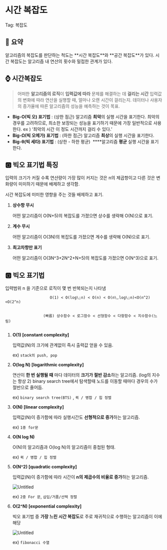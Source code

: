 # 시간 복잡도

Tag: 복잡도

## 📖 요약

<aside>
 알고리즘의 복잡도를 판단하는 척도는 **시간 복잡도**와 **공간 복잡도**가 있다.
시간 복잡도는 알고리즘 내 연산의 횟수와 밀접한 관계가 있다.

</aside>

## ⌚ 시간복잡도

> 어떠한 **알고리즘의 로직**이 **입력값에 따라** 문제를 해결하는 데 **걸리는 시간** 
입력값의 변화에 따라 연산을 실행할 때, 얼마나 오랜 시간이 걸리는지.
데이터나 사용자의 증가율에 따른 알고리즘의 성능을 예측하는 것이 목표.
> 
- **Big-O(빅 오) 표기법** : (상한 점근) 
알고리즘 **최악**의 실행 시간을 표기한다. 최악의 경우를 고려하므로, 최소한 보장되는 성능을 표기하기 때문에 가장 일반적으로 사용한다. ex ) ‘최악의 시간 이 정도 시간까지 걸리 수 있다.’
- **Big-Ω(빅 오메가) 표기법** : (하한 점근) 
알고리즘 **최상**의 실행 시간을 표기한다.
- **Big-θ(빅 세타) 표기법** : (상한 - 하한 평균) 
****알고리즘 **평균** 실행 시간을 표기한다.

## 🅾️ 빅오 표기법 특징

입력의 크기가 커질 수록 연산량이 가장 많이 커지는 것은 n의 제곱항이고 다른 것은 변화량이 미미하기 때문에 배제하고 생각함.

시간 복잡도에 미미한 영향을 주는 것들 배제하고 표기.

1. **상수항 무시**
    
    어떤 알고리즘이 O(N+5)의 복잡도를 가졌으면 상수를 생략해 O(N)으로 표기.
    
2. **계수 무시**
    
    어떤 알고리즘이 O(3N)의 복잡도를 가졌으면 계수를 생략해 O(N)으로 표기.
    
3. **최고차항만 표기**
    
    어떤 알고리즘이 O(3N^3+2N^2+N+5)의 복잡도를 가졌으면 O(N^3)으로 표기.
    

## 🅾️ 빅오 표기법

입력범위 n 을 기준으로 로직이 몇 번 반복되는지 나타냄


                        O(1) < O(log\;n) < O(n) < O(n\,log\;n)<O(n^2)<O(2^n)


                     (빠름) 상수함수 < 로그함수 < 선형함수 < 다항함수 < 지수함수(느림)


<img src="" />

1. **O(1) [constant complexity]**
    
    입력값(N)의 크기에 관계없이 즉시 출력값 얻을 수 있음.
    
    ex) `stack의 push, pop`
    
2. **O(log N) [logarithmic complexity]**
    
    연산이 **한 번 실행될 때** 마다 데이터의 **크기가 절반 감소**하는 알고리즘. (log의 지수는 항상 2) binary search tree에서 탐색할때 노드를 이동할 때마다 경우의 수가 절반으로 줄어듬. 
    
    ex) `binary search tree(BTS)` ,  `퀵 / 병합 / 힙 정렬` 
    
3. **O(N) [linear complexity]**
    
    입력값(N)이 증가함에 따라 실행시간도 **선형적으로 증가**하는 알고리즘.
    
    ex) `1중 for문`
    
4. **O(N log N)**
    
    O(N)의 알고리즘과 O(log N)의 알고리즘이 중첩된 형태.
    
    ex) `퀵 / 병합 / 힙 정렬` 
    
5. **O(N^2) [quadratic complexity]**
    
    입력값(N)이 증가함에 따라 시간이 **n의 제곱수의 비율로 증가**하는 알고리즘.
    
    ![Untitled](%E1%84%89%E1%85%B5%E1%84%80%E1%85%A1%E1%86%AB%20%E1%84%87%E1%85%A9%E1%86%A8%E1%84%8C%E1%85%A1%E1%86%B8%E1%84%83%E1%85%A9%20278d9f150feb4465b6284b3fabfe1eb5/Untitled%201.png)
    
    ex) `2중 For 문`, `삽입/거품/선택 정렬`
    
6. **O(2^N) [exponential complexity]**
    
    빅오 표기법 중 **가장 느린 시간 복잡도**로 주로 재귀적으로 수행하는 알고리즘이 이에 해당
    
    ![Untitled](%E1%84%89%E1%85%B5%E1%84%80%E1%85%A1%E1%86%AB%20%E1%84%87%E1%85%A9%E1%86%A8%E1%84%8C%E1%85%A1%E1%86%B8%E1%84%83%E1%85%A9%20278d9f150feb4465b6284b3fabfe1eb5/Untitled%202.png)
    
    ex) `fibonacci 수열`